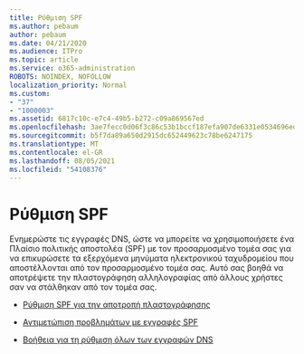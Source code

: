 ```yaml
---
title: Ρύθμιση SPF
ms.author: pebaum
author: pebaum
ms.date: 04/21/2020
ms.audience: ITPro
ms.topic: article
ms.service: o365-administration
ROBOTS: NOINDEX, NOFOLLOW
localization_priority: Normal
ms.custom:
- "37"
- "1000003"
ms.assetid: 6817c10c-e7c4-49b5-b272-c09a869567ed
ms.openlocfilehash: 3ae7fecc0d06f3c86c53b1bccf187efa907de6331e0534696edc1b0c80581f31
ms.sourcegitcommit: b5f7da89a650d2915dc652449623c78be6247175
ms.translationtype: MT
ms.contentlocale: el-GR
ms.lasthandoff: 08/05/2021
ms.locfileid: "54108376"
---
```

# <a name="set-up-spf"></a>Ρύθμιση SPF

Ενημερώστε τις εγγραφές DNS, ώστε να μπορείτε να χρησιμοποιήσετε ένα Πλαίσιο πολιτικής αποστολέα (SPF) με τον προσαρμοσμένο τομέα σας για να επικυρώσετε τα εξερχόμενα μηνύματα ηλεκτρονικού ταχυδρομείου που αποστέλλονται από τον προσαρμοσμένο τομέα σας. Αυτό σας βοηθά να αποτρέψετε την πλαστογράφηση αλληλογραφίας από άλλους χρήστες σαν να στάλθηκαν από τον τομέα σας.
  
- [Ρύθμιση SPF για την αποτροπή πλαστογράφησης](/microsoft-365/security/office-365-security/set-up-spf-in-office-365-to-help-prevent-spoofing)

- [Αντιμετώπιση προβλημάτων με εγγραφές SPF](/microsoft-365/security/office-365-security/how-office-365-uses-spf-to-prevent-spoofing#SPFTroubleshoot)

- [Βοήθεια για τη ρύθμιση όλων των εγγραφών DNS](/microsoft-365/admin/get-help-with-domains/create-dns-records-at-any-dns-hosting-provider)
